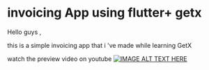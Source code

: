 # invoicing App using flutter+ getx

Hello guys ,

this is a simple invoicing app that i 've made while learning GetX


watch the preview video on youtube 
[![IMAGE ALT TEXT HERE](https://img.youtube.com/vi/XqWJOKpTvP0/0.jpg)](https://www.youtube.com/watch?v=XqWJOKpTvP0)

